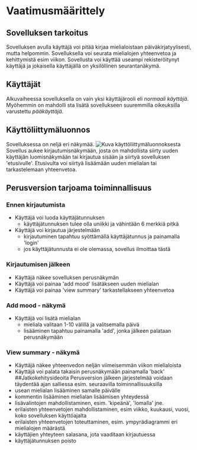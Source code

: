 # Vaatimusmäärittely
## Sovelluksen tarkoitus
Sovelluksen avulla käyttäjä voi pitää kirjaa mielialoistaan päiväkirjatyylisesti, mutta helpommin.
Sovelluksella voi seurata mielialojen yhteenvetoa ja kehittymistä esim viikon. Sovellusta voi käyttää useampi rekisteröitynyt käyttäjä ja jokaisella käyttäjällä on
yksilöllinen seurantanäkymä.
## Käyttäjät
Alkuvaiheessa sovelluksella on vain yksi käyttäjärooli eli *normaali käyttäjä*. Myöhemmin on mahdolli
sta lisätä sovellukseen suuremmilla oikeuksilla varustettu *pääkäyttäjä*.
## Käyttöliittymäluonnos
Sovelluksessa on neljä eri näkymää.
![Kuva käyttöliittymäluonnoksesta](https://raw.githubusercontent.com/noorarytila/ot-harjoitustyo/master/dokumentaatio/kayttoliittymaluonnos.jpg)
Sovellus aukee kirjautumisnäkymään, josta on mahdollista siirty uuden käyttäjän luomisnäkymään tai
kirjautua sisään ja siirtyä sovelluksen 'etusivulle'. Etusivulta voi siirtyä lisäämään uuden mielialan
tai tarkastelemaan yhteenvetoa.
## Perusversion tarjoama toiminnallisuus
### Ennen kirjautumista
* Käyttäjä voi luoda käyttäjätunnuksen
  * käyttäjätunnuksen tulee olla uniikki ja vähintään 6 merkkiä pitkä
* Käyttäjä voi kirjautua järjestelmään
  * kirjautuminen tapahtuu syöttämällä käyttäjätunnus ja painamalla 'login'
  * jos käyttäjätunnusta ei ole olemassa, sovellus ilmoittaa tästä
### Kirjautumisen jälkeen
* Käyttäjä näkee sovelluksen perusnäkymän
* Käyttäjä voi painaa 'add mood' lisätäkseen uuden mielialan
* Käyttäjä voi painaa 'view summary' tarkastellakseen yhteenvetoa
### Add mood - näkymä
* Käyttäjä voi lisätä mielialan
  * mieliala valitaan 1-10 välillä ja valitsemalla päivä
  * lisääminen tapahtuu painamalla 'add', jonka jälkeen palataan perusnäkymään
### View summary - näkymä 
* Käyttäjä näkee yhteenvedon neljän viimeisemmän viikon mielialoista
* Käyttäjä voi palata takaisin perusnäkymään painamalla 'back'
##Jatkokehitysideoita
Perusversion jälkeen järjestelmää voidaan täydentää ajan salliessa esim. seuraavilla toiminnallisuuksilla
* usean mielialan lisääminen samalle päivälle
* kommentin lisääminen mielialan lisäämisen yhteydessä
* lisävalintojen mahdollistaminen, esim. 'kipeänä', 'lomalla' jne.
* erilaisten yhteenvetojen mahdollistaminen, esim viikko, kuukausi, vuosi, koko sovelluksen käyttöajalta
* erilaisten yhteenvetojen toteuttaminen, esim. ympyrädiagrammi eri mielialojen määrästä
* käyttäjien yhteyteen salasana, jota vaaditaan kirjautuessa
* käyttäjätunnuksen poisto
